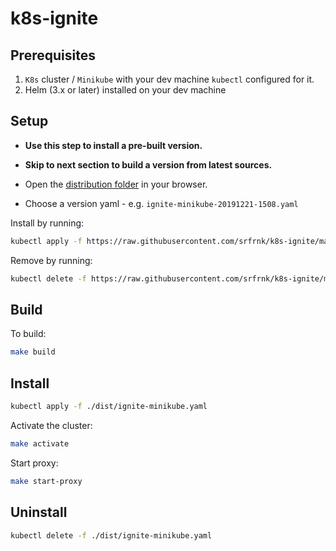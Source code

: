 # k8s-ignite

## Prerequisites

1. `K8s` cluster / `Minikube` with your dev machine `kubectl` configured for it.
1. Helm (3.x or later) installed on your dev machine

## Setup

- **Use this step to install a pre-built version.**
- **Skip to next section to build a version from latest sources.**

- Open the [distribution folder](https://github.com/srfrnk/k8s-ignite/blob/master/dist) in your browser.
- Choose a version yaml - e.g. `ignite-minikube-20191221-1508.yaml`

Install by running:

```bash
kubectl apply -f https://raw.githubusercontent.com/srfrnk/k8s-ignite/master/dist/ignite-{{VERSION}}.yaml
```

Remove by running:

```bash
kubectl delete -f https://raw.githubusercontent.com/srfrnk/k8s-ignite/master/dist/ignite-{{VERSION}}.yaml
```

## Build

To build:

```bash
make build
```

## Install

```bash
kubectl apply -f ./dist/ignite-minikube.yaml
```

Activate the cluster:

```bash
make activate
```

Start proxy:

```bash
make start-proxy
```

## Uninstall

```bash
kubectl delete -f ./dist/ignite-minikube.yaml
```
